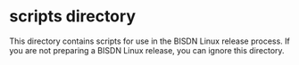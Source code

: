 # scripts directory

This directory contains scripts for use in the BISDN Linux release process.
If you are not preparing a BISDN Linux release, you can ignore this directory.
